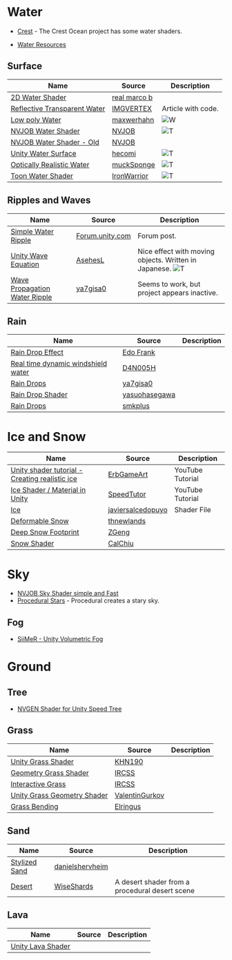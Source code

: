 # Water
* [Crest](https://github.com/crest-ocean/crest/tree/master/crest/Assets/Crest/Crest/Shaders) - The Crest Ocean project has some water shaders.

* [Water Resources](https://github.com/crest-ocean/water-resources)
## Surface
| Name | Source | Description  |
| --- | --- | --- |
|[2D Water Shader](https://github.com/real-marco-b/unity-water-shader2d)|[real marco b](https://github.com/real-marco-b)|
|[Reflective Transparent Water](https://laboratoriesx86.wordpress.com/2014/05/02/shader-reflective-transparent-water-like-unity-indie/) |[IMGVERTEX](https://laboratoriesx86.wordpress.com/author/tntsparx/) | Article with code.
|[Low poly Water](https://github.com/maxwerhahn/Lowpoly-water-for-Unity)|[maxwerhahn](https://github.com/maxwerhahn)|![W](https://github.com/sc2insane/Lowpoly-water-for-Unity/raw/master/Gifs/lowpolywater.gif "")
|[NVJOB Water Shader](https://github.com/nvjob/NVJOB-Water-Shader-simple-and-fast)|[NVJOB](https://github.com/nvjob)|![T](https://raw.githubusercontent.com/nvjob/nvjob.github.io/master/repo/unity%20assets/water%20shader%20saf%20sr/144/pic/1.gif "")
|[NVJOB Water Shader - Old](https://github.com/nvjob/NVJOB-Water-Shader-old-versions)|[NVJOB](https://github.com/nvjob)|
|[Unity Water Surface](https://github.com/hecomi/UnityWaterSurface)|[hecomi](https://github.com/hecomi)|![T](https://raw.githubusercontent.com/wiki/hecomi/UnityWaterSurface/wave.gif "")
|[Optically Realistic Water](https://github.com/muckSponge/Optically-Realistic-Water)|[muckSponge](https://github.com/muckSponge)|![T](https://user-images.githubusercontent.com/5405629/47149964-7a570800-d318-11e8-9420-74cf4619b35e.jpg "")
|[Toon Water Shader](https://github.com/IronWarrior/ToonWaterShader)|[IronWarrior](https://github.com/IronWarrior)|![T](https://camo.githubusercontent.com/c82a2930992e710fdcc1405abff752b15d7fbe4f/68747470733a2f2f692e696d6775722e636f6d2f736b50417a627a2e706e67 "")


## Ripples and Waves
| Name | Source | Description  |
| --- | --- | --- |
|[Simple Water Ripple](https://forum.unity.com/threads/simple-water-ripple-shader.246961/)| [Forum.unity.com](https://forum.unity.com/)| Forum post.
|[Unity Wave Equation](https://github.com/AsehesL/UnityWaveEquation)| [AsehesL](https://github.com/AsehesL)| Nice effect with moving objects.  Written in Japanese. ![T](https://github.com/AsehesL/UnityWaveEquation/blob/master/Doc/preview1.gif "")
|[Wave Propagation Water Ripple](https://github.com/ya7gisa0/Unity-Wave-Propagation-Water-Ripple)|[ya7gisa0](https://github.com/ya7gisa0)| Seems to work, but project appears inactive.


## Rain
| Name | Source | Description  |
| --- | --- | --- |
|[Rain Drop Effect](https://github.com/EdoFrank/RainDropEffect)| [Edo Frank](https://github.com/EdoFrank)|
|[Real time dynamic windshield water](https://github.com/D4N005H/RealtimeDynamicWindshieldWaterFX)|[D4N005H](https://github.com/D4N005H)
|[Rain Drops](https://github.com/ya7gisa0/Unity-Raindrops)|[ya7gisa0](https://github.com/ya7gisa0)
|[Rain Drop Shader](https://github.com/yasuohasegawa/UnityRainDropShader)|[yasuohasegawa](https://github.com/yasuohasegawa)
|[Rain Drops](https://github.com/smkplus/RainDrop)|[smkplus](https://github.com/smkplus)

# Ice and Snow

| Name | Source | Description  |
| --- | --- | --- |
|[Unity shader tutorial - Creating realistic ice](https://www.youtube.com/watch?v=-z-issgoZ4o)|[ErbGameArt](https://www.youtube.com/channel/UCMqxbFCPmfH1Gf6dMIIvI4A) | YouTube Tutorial
|[Ice Shader / Material in Unity](https://www.youtube.com/watch?v=Kdpt-Cev7uM)|[SpeedTutor](https://www.youtube.com/channel/UCwYuQIa9lgjvDiZryUVtFGw) | YouTube Tutorial
|[Ice](https://github.com/javiersalcedopuyo/Unity3DShaders/blob/master/ice.shader)|[javiersalcedopuyo](https://github.com/javiersalcedopuyo)| Shader File
|[Deformable Snow](https://github.com/thnewlands/unity-deformablesnow)|[thnewlands](https://github.com/thnewlands)|
|[Deep Snow Footprint](https://github.com/ZGeng/DeepSnowFootprint)|[ZGeng](https://github.com/ZGeng)
|[Snow Shader](https://github.com/CalChiu/SnowShader)|[CalChiu](https://github.com/CalChiu/)|

# Sky
* [NVJOB Sky Shader simple and Fast](https://github.com/nvjob/NVJOB-Sky-Shader-simple-and-fast)
* [Procedural Stars](https://github.com/sakope/ProceduralStars) - Procedural creates a stary sky.

## Fog

* [SiiMeR - Unity Volumetric Fog](https://github.com/SiiMeR/unity-volumetric-fog)
# Ground
## Tree
* [NVGEN Shader for Unity Speed Tree](https://github.com/nvjob/NVGen-Shader-for-Unity-SpeedTree)
## Grass
| Name | Source | Description  |
| --- | --- | --- |
|[Unity Grass Shader](https://github.com/KHN190/UnityGrassShader)|[KHN190](https://github.com/KHN190)
|[Geometry Grass Shader](https://github.com/IRCSS/Geometry-Grass-Shader)|[IRCSS](https://github.com/IRCSS)
|[Interactive Grass](https://github.com/IRCSS/Interactive-Grass)|[IRCSS](https://github.com/IRCSS)
|[Unity Grass Geometry Shader](https://github.com/ValentinGurkov/UnityGrassGeometryShader)|[ValentinGurkov](https://github.com/ValentinGurkov/)
|[Grass Bending](https://github.com/Elringus/GrassBending)|[Elringus](https://github.com/Elringus)

## Sand

| Name | Source | Description  |
| --- | --- | --- |
|[Stylized Sand](https://github.com/danielshervheim/Stylized-Sand-for-Unity)|[danielshervheim](https://github.com/danielshervheim/)|
|[Desert](https://github.com/WiseShards/basic_desert/blob/master/Assets/Shaders/Desert.shader)|[WiseShards](https://github.com/WiseShards/)| A desert shader from a procedural desert scene

## Lava

| Name | Source | Description  |
| --- | --- | --- |
|[Unity Lava Shader](https://github.com/aku-dev/UnityLavaShader)|[](https://github.com/aku-dev/)
